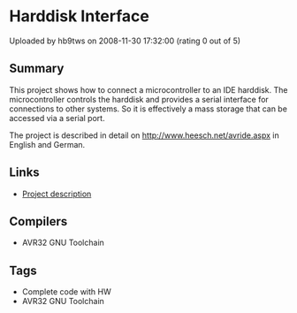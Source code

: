 # Harddisk Interface

Uploaded by hb9tws on 2008-11-30 17:32:00 (rating 0 out of 5)

## Summary

This project shows how to connect a microcontroller to an IDE harddisk. The microcontroller controls the harddisk and provides a serial interface for connections to other systems. So it is effectively a mass storage that can be accessed via a serial port. 


The project is described in detail on <http://www.heesch.net/avride.aspx> in English and German.

## Links

- [Project description](http://www.heesch.net/avride.aspx)

## Compilers

- AVR32 GNU Toolchain

## Tags

- Complete code with HW
- AVR32 GNU Toolchain
